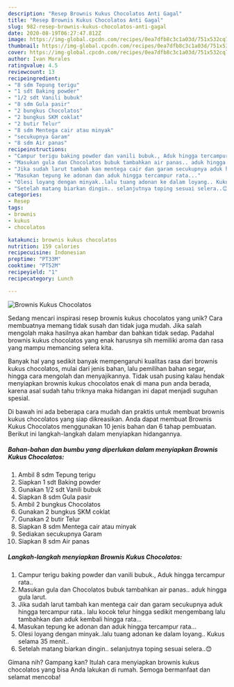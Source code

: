 ```yaml
---
description: "Resep Brownis Kukus Chocolatos Anti Gagal"
title: "Resep Brownis Kukus Chocolatos Anti Gagal"
slug: 982-resep-brownis-kukus-chocolatos-anti-gagal
date: 2020-08-19T06:27:47.812Z
image: https://img-global.cpcdn.com/recipes/0ea7dfb8c3c1a03d/751x532cq70/brownis-kukus-chocolatos-foto-resep-utama.jpg
thumbnail: https://img-global.cpcdn.com/recipes/0ea7dfb8c3c1a03d/751x532cq70/brownis-kukus-chocolatos-foto-resep-utama.jpg
cover: https://img-global.cpcdn.com/recipes/0ea7dfb8c3c1a03d/751x532cq70/brownis-kukus-chocolatos-foto-resep-utama.jpg
author: Ivan Morales
ratingvalue: 4.5
reviewcount: 13
recipeingredient:
- "8 sdm Tepung terigu"
- "1 sdt Baking powder"
- "1/2 sdt Vanili bubuk"
- "8 sdm Gula pasir"
- "2 bungkus Chocolatos"
- "2 bungkus SKM coklat"
- "2 butir Telur"
- "8 sdm Mentega cair atau minyak"
- "secukupnya Garam"
- "8 sdm Air panas"
recipeinstructions:
- "Campur terigu baking powder dan vanili bubuk., Aduk hingga tercampur rata.."
- "Masukan gula dan Chocolatos bubuk tambahkan air panas.. aduk hingga gula larut."
- "Jika sudah larut tambah kan mentega cair dan garam secukupnya aduk hingga tercampur rata.. lalu kocok telur hingga sedikit mengembang lalu tambahkan dan aduk kembali hingga rata..."
- "Masukan tepung ke adonan dan aduk hingga tercampur rata..."
- "Olesi loyang dengan minyak..lalu tuang adonan ke dalam loyang.. Kukus selama 35 menit.."
- "Setelah matang biarkan dingin.. selanjutnya toping sesuai selera..😊"
categories:
- Resep
tags:
- brownis
- kukus
- chocolatos

katakunci: brownis kukus chocolatos 
nutrition: 159 calories
recipecuisine: Indonesian
preptime: "PT33M"
cooktime: "PT52M"
recipeyield: "1"
recipecategory: Lunch

---
```



![Brownis Kukus Chocolatos](https://img-global.cpcdn.com/recipes/0ea7dfb8c3c1a03d/751x532cq70/brownis-kukus-chocolatos-foto-resep-utama.jpg)

Sedang mencari inspirasi resep brownis kukus chocolatos yang unik? Cara membuatnya memang tidak susah dan tidak juga mudah. Jika salah mengolah maka hasilnya akan hambar dan bahkan tidak sedap. Padahal brownis kukus chocolatos yang enak harusnya sih memiliki aroma dan rasa yang mampu memancing selera kita.

Banyak hal yang sedikit banyak mempengaruhi kualitas rasa dari brownis kukus chocolatos, mulai dari jenis bahan, lalu pemilihan bahan segar, hingga cara mengolah dan menyajikannya. Tidak usah pusing kalau hendak menyiapkan brownis kukus chocolatos enak di mana pun anda berada, karena asal sudah tahu triknya maka hidangan ini dapat menjadi suguhan spesial.




Di bawah ini ada beberapa cara mudah dan praktis untuk membuat brownis kukus chocolatos yang siap dikreasikan. Anda dapat membuat Brownis Kukus Chocolatos menggunakan 10 jenis bahan dan 6 tahap pembuatan. Berikut ini langkah-langkah dalam menyiapkan hidangannya.

<!--inarticleads1-->

##### Bahan-bahan dan bumbu yang diperlukan dalam menyiapkan Brownis Kukus Chocolatos:

1. Ambil 8 sdm Tepung terigu
1. Siapkan 1 sdt Baking powder
1. Gunakan 1/2 sdt Vanili bubuk
1. Siapkan 8 sdm Gula pasir
1. Ambil 2 bungkus Chocolatos
1. Gunakan 2 bungkus SKM coklat
1. Gunakan 2 butir Telur
1. Siapkan 8 sdm Mentega cair atau minyak
1. Sediakan secukupnya Garam
1. Siapkan 8 sdm Air panas




<!--inarticleads2-->

##### Langkah-langkah menyiapkan Brownis Kukus Chocolatos:

1. Campur terigu baking powder dan vanili bubuk., Aduk hingga tercampur rata..
1. Masukan gula dan Chocolatos bubuk tambahkan air panas.. aduk hingga gula larut.
1. Jika sudah larut tambah kan mentega cair dan garam secukupnya aduk hingga tercampur rata.. lalu kocok telur hingga sedikit mengembang lalu tambahkan dan aduk kembali hingga rata...
1. Masukan tepung ke adonan dan aduk hingga tercampur rata...
1. Olesi loyang dengan minyak..lalu tuang adonan ke dalam loyang.. Kukus selama 35 menit..
1. Setelah matang biarkan dingin.. selanjutnya toping sesuai selera..😊




Gimana nih? Gampang kan? Itulah cara menyiapkan brownis kukus chocolatos yang bisa Anda lakukan di rumah. Semoga bermanfaat dan selamat mencoba!
